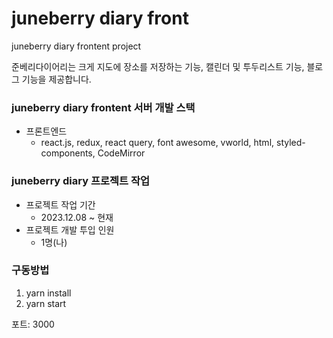 # juneberry diary front
juneberry diary frontent project

준베리다이어리는 크게 지도에 장소를 저장하는 기능, 캘린더 및 투두리스트 기능, 블로그 기능을 제공합니다.

### juneberry diary frontent 서버 개발 스택
- 프론트엔드
  - react.js, redux, react query, font awesome, vworld, html, styled-components, CodeMirror

### juneberry diary 프로젝트 작업
- 프로젝트 작업 기간
  - 2023.12.08 ~ 현재
- 프로젝트 개발 투입 인원
  - 1명(나)

### 구동방법
1. yarn install
2. yarn start

포트: 3000
